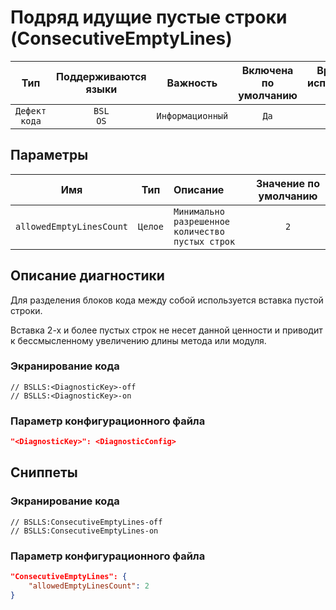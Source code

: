 # Подряд идущие пустые строки (ConsecutiveEmptyLines)

| Тип | Поддерживаются<br/>языки | Важность | Включена<br/>по умолчанию | Время на<br/>исправление (мин) | Тэги |
| :-: | :-: | :-: | :-: | :-: | :-: |
| `Дефект кода` | `BSL`<br/>`OS` | `Информационный` | `Да` | `1` | `badpractice` |

## Параметры 

| Имя | Тип | Описание | Значение по умолчанию |
| :-: | :-: | :-- | :-: |
| `allowedEmptyLinesCount` | `Целое` | ```Минимально разрешенное количество пустых строк``` | ```2``` |

<!-- Блоки выше заполняются автоматически, не трогать -->
## Описание диагностики
<!-- Описание диагностики заполняется вручную. Необходимо понятным языком описать смысл и схему работу -->

Для разделения блоков кода между собой используется вставка пустой строки. 

Вставка 2-х и более пустых строк не несет данной ценности и приводит к бессмысленному увеличению длины метода или модуля.
<!-- Блоки ниже заполняются автоматически, не трогать -->

### Экранирование кода

```bsl
// BSLLS:<DiagnosticKey>-off
// BSLLS:<DiagnosticKey>-on
```

### Параметр конфигурационного файла

```json
"<DiagnosticKey>": <DiagnosticConfig>
```

## Сниппеты

<!-- Блоки ниже заполняются автоматически, не трогать -->
### Экранирование кода

```bsl
// BSLLS:ConsecutiveEmptyLines-off
// BSLLS:ConsecutiveEmptyLines-on
```

### Параметр конфигурационного файла

```json
"ConsecutiveEmptyLines": {
    "allowedEmptyLinesCount": 2
}
```
